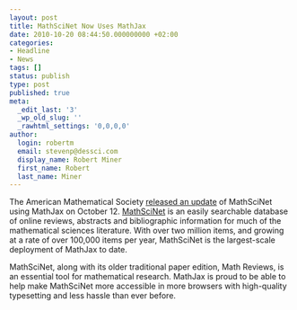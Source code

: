 ```yaml
---
layout: post
title: MathSciNet Now Uses MathJax
date: 2010-10-20 08:44:50.000000000 +02:00
categories:
- Headline
- News
tags: []
status: publish
type: post
published: true
meta:
  _edit_last: '3'
  _wp_old_slug: ''
  _rawhtml_settings: '0,0,0,0'
author:
  login: robertm
  email: stevenp@dessci.com
  display_name: Robert Miner
  first_name: Robert
  last_name: Miner
---
```


The American Mathematical Society [released an update](http://www.ams.org/mathscinet/help/about.html) of MathSciNet using MathJax on October 12.  [MathSciNet](http://www.ams.org/mathscinet/index.html) is an easily searchable database of online reviews, abstracts and bibliographic information for much of the mathematical sciences literature.  With over two million items, and growing at a rate of over 100,000 items per year, MathSciNet is the largest-scale deployment of MathJax to date.  

MathSciNet, along with its older traditional paper edition, Math Reviews, is an essential tool for mathematical research.  MathJax is proud to be able to help make MathSciNet more accessible in more browsers with high-quality typesetting and less hassle than ever before.